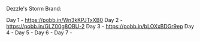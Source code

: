 Dezzle's Storm Brand:

Day 1 - https://pobb.in/Wn3kKPJTxXB0
Day 2 - https://pobb.in/GLZ00g8OBU-2
Day 3 - https://pobb.in/bLOXxBDGr9ep
Day 4 - 
Day 5 - 
Day 6 - 
Day 7 - 
